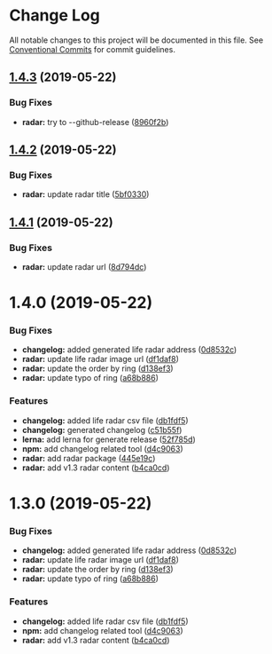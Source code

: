 # Change Log

All notable changes to this project will be documented in this file.
See [Conventional Commits](https://conventionalcommits.org) for commit guidelines.

## [1.4.3](https://github.com/JimmyLv/CHANGLOG.md/compare/v1.4.2...v1.4.3) (2019-05-22)


### Bug Fixes

* **radar:** try to --github-release ([8960f2b](https://github.com/JimmyLv/CHANGLOG.md/commit/8960f2b))





## [1.4.2](https://github.com/JimmyLv/CHANGLOG.md/compare/v1.4.1...v1.4.2) (2019-05-22)


### Bug Fixes

* **radar:** update radar title ([5bf0330](https://github.com/JimmyLv/CHANGLOG.md/commit/5bf0330))





## [1.4.1](https://github.com/JimmyLv/CHANGLOG.md/compare/v1.4.0...v1.4.1) (2019-05-22)


### Bug Fixes

* **radar:** update radar url ([8d794dc](https://github.com/JimmyLv/CHANGLOG.md/commit/8d794dc))





# 1.4.0 (2019-05-22)


### Bug Fixes

* **changelog:** added generated life radar address ([0d8532c](https://github.com/JimmyLv/CHANGLOG.md/commit/0d8532c))
* **radar:** update life radar image url ([df1daf8](https://github.com/JimmyLv/CHANGLOG.md/commit/df1daf8))
* **radar:** update the order by ring ([d138ef3](https://github.com/JimmyLv/CHANGLOG.md/commit/d138ef3))
* **radar:** update typo of ring ([a68b886](https://github.com/JimmyLv/CHANGLOG.md/commit/a68b886))


### Features

* **changelog:** added life radar csv file ([db1fdf5](https://github.com/JimmyLv/CHANGLOG.md/commit/db1fdf5))
* **changelog:** generated changelog ([c51b55f](https://github.com/JimmyLv/CHANGLOG.md/commit/c51b55f))
* **lerna:** add lerna for generate release ([52f785d](https://github.com/JimmyLv/CHANGLOG.md/commit/52f785d))
* **npm:** add changelog related tool ([d4c9063](https://github.com/JimmyLv/CHANGLOG.md/commit/d4c9063))
* **radar:** add radar package ([445e19c](https://github.com/JimmyLv/CHANGLOG.md/commit/445e19c))
* **radar:** add v1.3 radar content ([b4ca0cd](https://github.com/JimmyLv/CHANGLOG.md/commit/b4ca0cd))





# 1.3.0 (2019-05-22)


### Bug Fixes

* **changelog:** added generated life radar address ([0d8532c](https://github.com/JimmyLv/CHANGLOG.md/commit/0d8532c))
* **radar:** update life radar image url ([df1daf8](https://github.com/JimmyLv/CHANGLOG.md/commit/df1daf8))
* **radar:** update the order by ring ([d138ef3](https://github.com/JimmyLv/CHANGLOG.md/commit/d138ef3))
* **radar:** update typo of ring ([a68b886](https://github.com/JimmyLv/CHANGLOG.md/commit/a68b886))


### Features

* **changelog:** added life radar csv file ([db1fdf5](https://github.com/JimmyLv/CHANGLOG.md/commit/db1fdf5))
* **npm:** add changelog related tool ([d4c9063](https://github.com/JimmyLv/CHANGLOG.md/commit/d4c9063))
* **radar:** add v1.3 radar content ([b4ca0cd](https://github.com/JimmyLv/CHANGLOG.md/commit/b4ca0cd))
